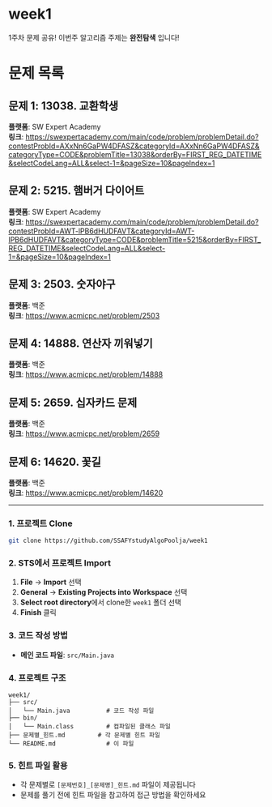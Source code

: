 # week1

1주차 문제 공유! 이번주 알고리즘 주제는 **완전탐색** 입니다!



# 문제 목록

## 문제 1: 13038. 교환학생
**플랫폼**: SW Expert Academy  
**링크**: https://swexpertacademy.com/main/code/problem/problemDetail.do?contestProbId=AXxNn6GaPW4DFASZ&categoryId=AXxNn6GaPW4DFASZ&categoryType=CODE&problemTitle=13038&orderBy=FIRST_REG_DATETIME&selectCodeLang=ALL&select-1=&pageSize=10&pageIndex=1

## 문제 2: 5215. 햄버거 다이어트
**플랫폼**: SW Expert Academy  
**링크**: https://swexpertacademy.com/main/code/problem/problemDetail.do?contestProbId=AWT-lPB6dHUDFAVT&categoryId=AWT-lPB6dHUDFAVT&categoryType=CODE&problemTitle=5215&orderBy=FIRST_REG_DATETIME&selectCodeLang=ALL&select-1=&pageSize=10&pageIndex=1

## 문제 3: 2503. 숫자야구
**플랫폼**: 백준  
**링크**: https://www.acmicpc.net/problem/2503

## 문제 4: 14888. 연산자 끼워넣기
**플랫폼**: 백준  
**링크**: https://www.acmicpc.net/problem/14888

## 문제 5: 2659. 십자카드 문제
**플랫폼**: 백준  
**링크**: https://www.acmicpc.net/problem/2659

## 문제 6: 14620. 꽃길
**플랫폼**: 백준  
**링크**: https://www.acmicpc.net/problem/14620

---

### 1. 프로젝트 Clone
```bash
git clone https://github.com/SSAFYstudyAlgoPoolja/week1
```

### 2. STS에서 프로젝트 Import
1. **File** → **Import** 선택
2. **General** → **Existing Projects into Workspace** 선택
3. **Select root directory**에서 clone한 `week1` 폴더 선택
4. **Finish** 클릭

### 3. 코드 작성 방법
- **메인 코드 파일**: `src/Main.java`

### 4. 프로젝트 구조
```
week1/
├── src/
│   └── Main.java          # 코드 작성 파일
├── bin/
│   └── Main.class         # 컴파일된 클래스 파일
├── 문제별_힌트.md         # 각 문제별 힌트 파일
└── README.md              # 이 파일
```

### 5. 힌트 파일 활용
- 각 문제별로 `[문제번호]_[문제명]_힌트.md` 파일이 제공됩니다
- 문제를 풀기 전에 힌트 파일을 참고하여 접근 방법을 확인하세요

